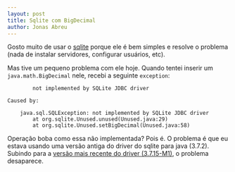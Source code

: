```yaml
---
layout: post
title: Sqlite com BigDecimal
author: Jonas Abreu
---
```


Gosto muito de usar o [sqlite][1] porque ele é bem simples e resolve o problema (nada de 
instalar servidores, configurar usuários, etc).

Mas tive um pequeno problema com ele hoje. Quando tentei inserir um `java.math.BigDecimal`
nele, recebi a seguinte `exception`:

            not implemented by SQLite JDBC driver

    Caused by:

        java.sql.SQLException: not implemented by SQLite JDBC driver
	        at org.sqlite.Unused.unused(Unused.java:29)
	        at org.sqlite.Unused.setBigDecimal(Unused.java:58)

Operação boba como essa não implementada? Pois é. O problema é que eu estava usando uma versão
antiga do driver do sqlite para java (3.7.2). Subindo para a [versão mais recente do driver 
(3.7.15-M1)][2], o problema desaparece.

[1]: https://www.sqlite.org/
[2]: https://bitbucket.org/xerial/sqlite-jdbc/downloads

